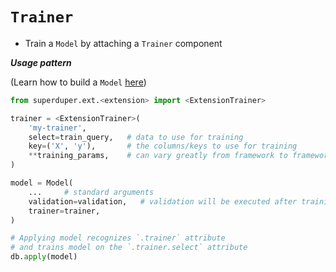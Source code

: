 # `Trainer`

- Train a `Model` by attaching a `Trainer` component

***Usage pattern***

(Learn how to build a `Model` [here](model))

```python
from superduper.ext.<extension> import <ExtensionTrainer>

trainer = <ExtensionTrainer>(
    'my-trainer',
    select=train_query,   # data to use for training
    key=('X', 'y'),       # the columns/keys to use for training
    **training_params,    # can vary greatly from framework to framework
)

model = Model(
    ...     # standard arguments
    validation=validation,   # validation will be executed after training
    trainer=trainer,
)

# Applying model recognizes `.trainer` attribute
# and trains model on the `.trainer.select` attribute
db.apply(model)
```